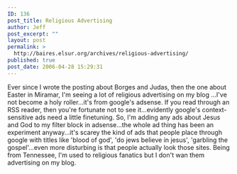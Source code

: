 ```yaml
---
ID: 136
post_title: Religious Advertising
author: Jeff
post_excerpt: ""
layout: post
permalink: >
  http://baires.elsur.org/archives/religious-advertising/
published: true
post_date: 2006-04-28 15:29:31
---
```

Ever since I wrote the posting about Borges and Judas, then the one about Easter in Miramar, I'm seeing a lot of religious advertising on my blog ...I've not become a holy roller...it's from google's adsense. If you read through an RSS reader, then you're fortunate not to see it...evidently google's context-sensitive ads need a little finetuning. So, I'm adding any ads about Jesus and God to my filter block in adsense...the whole ad thing has been an experiment anyway...it's scarey the kind of ads that people place through google with titles like 'blood of god', 'do jews believe in jesus', 'garbling the gospel'...even more disturbing is that people actually look those sites. Being from Tennessee, I'm used to religious fanatics but I don't wan them advertising on my blog.